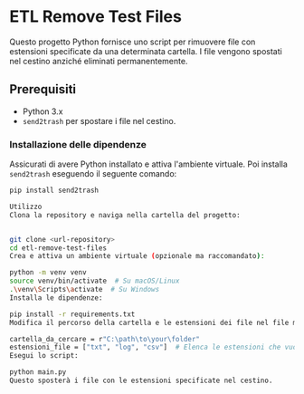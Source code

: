 # ETL Remove Test Files

Questo progetto Python fornisce uno script per rimuovere file con estensioni specificate da una determinata cartella. I file vengono spostati nel cestino anziché eliminati permanentemente.

## Prerequisiti

- Python 3.x
- `send2trash` per spostare i file nel cestino.

### Installazione delle dipendenze

Assicurati di avere Python installato e attiva l'ambiente virtuale. Poi installa `send2trash` eseguendo il seguente comando:

```bash
pip install send2trash

Utilizzo
Clona la repository e naviga nella cartella del progetto:


git clone <url-repository>
cd etl-remove-test-files
Crea e attiva un ambiente virtuale (opzionale ma raccomandato):

python -m venv venv
source venv/bin/activate  # Su macOS/Linux
.\venv\Scripts\activate  # Su Windows
Installa le dipendenze:

pip install -r requirements.txt
Modifica il percorso della cartella e le estensioni dei file nel file main.py:

cartella_da_cercare = r"C:\path\to\your\folder"
estensioni_file = ["txt", "log", "csv"]  # Elenca le estensioni che vuoi rimuovere
Esegui lo script:

python main.py
Questo sposterà i file con le estensioni specificate nel cestino.